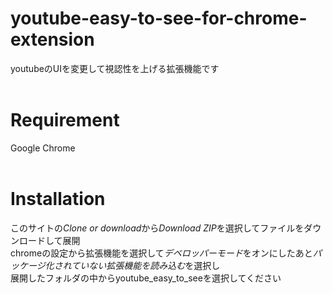 # youtube-easy-to-see-for-chrome-extension<br>
youtubeのUIを変更して視認性を上げる拡張機能です<br>
<br>
# Requirement<br>
Google Chrome<br>
<br>
# Installation<br>
このサイトの*Clone or download*から*Download ZIP*を選択してファイルをダウンロードして展開  <br>
chromeの設定から拡張機能を選択して*デベロッパーモード*をオンにしたあと*パッケージ化されていない拡張機能を読み込む*を選択し  <br>
展開したフォルダの中からyoutube_easy_to_seeを選択してください  <br>
